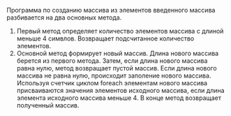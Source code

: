 Программа по созданию массива из элементов введенного массива разбивается на два основных метода.
1. Первый метод определяет количество элементов массива с длиной меньше 4 симвлов. Возвращает подсчитанное количество элементов.
2. Основной метод формирует новый массив. Длина нового массива берется из первого метода.
Затем, если длина нового массива равна нулю, метод возвращает пустой массив.
Если длина нового массива не равна нулю, происходит заполение нового массива. Используя счетчик циклом foreach элементам нового массива присваиваются значения элементов исходного массива,
если длина элемента исходного массива меньше 4.
В конце метод возвращает полученный массив.   